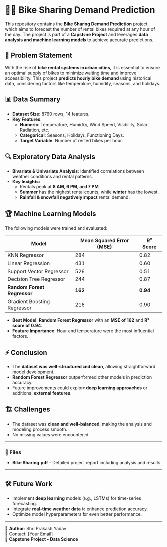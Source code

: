 # 🚴‍♂️ Bike Sharing Demand Prediction

This repository contains the **Bike Sharing Demand Prediction** project, which aims to forecast the number of rental bikes required at any hour of the day. The project is part of a **Capstone Project** and leverages **data analysis and machine learning models** to achieve accurate predictions.

## 📌 Problem Statement

With the rise of **bike rental systems in urban cities**, it is essential to ensure an optimal supply of bikes to minimize waiting time and improve accessibility. This project **predicts hourly bike demand** using historical data, considering factors like temperature, humidity, seasons, and holidays.

## 📊 Data Summary

- **Dataset Size**: 8760 rows, 14 features.
- **Key Features**:
  - **Numeric**: Temperature, Humidity, Wind Speed, Visibility, Solar Radiation, etc.
  - **Categorical**: Seasons, Holidays, Functioning Days.
  - **Target Variable**: Number of rented bikes per hour.

## 🔍 Exploratory Data Analysis

- **Bivariate & Univariate Analysis**: Identified correlations between weather conditions and rental patterns.
- **Key Insights**:
  - Rentals peak at **8 AM, 6 PM, and 7 PM**.
  - **Summer** has the highest rental counts, while **winter** has the lowest.
  - **Rainfall & snowfall negatively impact** rental demand.

## 🏆 Machine Learning Models

The following models were trained and evaluated:

| Model                      | Mean Squared Error (MSE) | R² Score |
|----------------------------|-------------------------|----------|
| KNN Regressor              | 284                     | 0.82     |
| Linear Regression          | 431                     | 0.60     |
| Support Vector Regressor   | 529                     | 0.51     |
| Decision Tree Regressor    | 244                     | 0.87     |
| **Random Forest Regressor** | **162**                 | **0.94** |
| Gradient Boosting Regressor | 218                     | 0.90     |

- **Best Model**: **Random Forest Regressor** with an **MSE of 162** and **R² score of 0.94**.
- **Feature Importance**: Hour and temperature were the most influential factors.

## ⚡ Conclusion

- The **dataset was well-structured and clean**, allowing straightforward model development.
- **Random Forest Regressor** outperformed other models in prediction accuracy.
- Future improvements could explore **deep learning approaches** or additional **external features**.

## 🏗 Challenges

- The dataset was **clean and well-balanced**, making the analysis and modeling process smooth.
- No missing values were encountered.

---

### 📂 Files
- **Bike Sharing.pdf** - Detailed project report including analysis and results.

---

## 🛠 Future Work

- Implement **deep learning** models (e.g., LSTMs) for time-series forecasting.
- Integrate **real-time weather data** to enhance prediction accuracy.
- Optimize model hyperparameters for even better performance.

---

🔹 **Author**: Shri Prakash Yadav  
📧 Contact: [Your Email]  
📌 **Capstone Project - Data Science**

